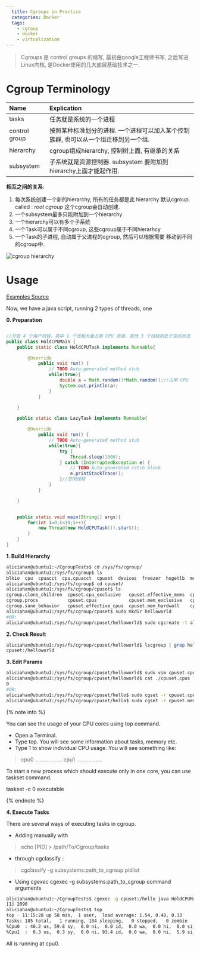 ```yaml
---
  title: Cgroups in Practice
  categories: Docker
  tags: 
    - cgroup
    - docker
    - virtualization
---
```



<blockquote class="blockquote-center">Cgroups 是 control groups 的缩写, 最初由google工程师书写, 之后写进Linux内核, 是Docker使用的几大底层基础技术之一. </blockquote> 

# Cgroup Terminology

| Name | Explication | 
|:----------------|:----------------|
|tasks | 任务就是系统的一个进程 |
| control group | 按照某种标准划分的进程. 一个进程可以加入某个控制族群, 也可以从一个组迁移到另一个组.|
| hierarchy | cgroup组成hierarchy, 控制树上面, 有继承的关系 |
| subsystem | 子系统就是资源控制器. subsystem 要附加到hierarchy上面才能起作用. |

**相互之间的关系**: 

1. 每次系统创建一个新的hierarchy, 所有的任务都是此 hierarchy 默认cgroup. called : *root cgroup* 这个cgroup会自动创建. 
2. 一个subsystem最多只能附加到一个hierarchy
3. 一个hierarchy可以有多个子系统
4. 一个Task可以属于不同cgroup, 这些cgroup属于不同hierarhcy
5. 一个Task的子进程, 自动属于父进程的cgroup, 然后可以根据需要 移动到不同的cgroup中. 

![cgroup hierarchy](/uploads/0008cgroup1.png)




# Usage

<a href="https://www.ibm.com/developerworks/cn/linux/1506_cgroup/index.html">Examples Source</a>

Now, we have a java script, running 2 types of threads, one 

**0. Preparation**

~~~java

//开启 4 个用户线程，其中 1 个线程大量占用 CPU 资源，其他 3 个线程则处于空闲状态
public class HoldCPUMain {
    public static class HoldCPUTask implements Runnable{

        @Override
            public void run() {
                // TODO Auto-generated method stub
                while(true){
                    double a = Math.random()*Math.random();//占用 CPU
                    System.out.println(a);
                }
            }

    }

    public static class LazyTask implements Runnable{

        @Override
            public void run() {
                // TODO Auto-generated method stub
                while(true){
                    try {
                        Thread.sleep(1000);
                    } catch (InterruptedException e) {
                        // TODO Auto-generated catch block
                        e.printStackTrace();
                    }//空闲线程
                }
            }

    }


    public static void main(String[] args){
        for(int i=0;i<10;i++){
            new Thread(new HoldCPUTask()).start();
        }
    }
}

~~~

**1. Build Hierarchy**

~~~bash
aliciahan@ubuntu1:~/CgroupTests$ cd /sys/fs/cgroup/
aliciahan@ubuntu1:/sys/fs/cgroup$ ls
blkio  cpu  cpuacct  cpu,cpuacct  cpuset  devices  freezer  hugetlb  memory  net_cls  net_cls,net_prio  net_prio  perf_event  pids  systemd
aliciahan@ubuntu1:/sys/fs/cgroup$ cd cpuset/
aliciahan@ubuntu1:/sys/fs/cgroup/cpuset$ ls
cgroup.clone_children  cpuset.cpu_exclusive   cpuset.effective_mems  cpuset.memory_migrate           cpuset.memory_spread_page  cpuset.sched_load_balance        release_agent
cgroup.procs           cpuset.cpus            cpuset.mem_exclusive   cpuset.memory_pressure          cpuset.memory_spread_slab  cpuset.sched_relax_domain_level  tasks
cgroup.sane_behavior   cpuset.effective_cpus  cpuset.mem_hardwall    cpuset.memory_pressure_enabled  cpuset.mems                notify_on_release
aliciahan@ubuntu1:/sys/fs/cgroup/cpuset$ sudo mkdir helloworld
#OR:
aliciahan@ubuntu1:/sys/fs/cgroup/cpuset/helloworld$ sudo cgcreate -t aliciahan:aliciahan -a aliciahan:aliciahan -g cpuset:/hello
~~~

**2. Check Result**

~~~bash
aliciahan@ubuntu1:/sys/fs/cgroup/cpuset/helloworld$ lscgroup | grep helloworld
cpuset:/helloworld
~~~

**3. Edit Params**

~~~bash 
aliciahan@ubuntu1:/sys/fs/cgroup/cpuset/helloworld$ sudo vim cpuset.cpus
aliciahan@ubuntu1:/sys/fs/cgroup/cpuset/helloworld$ cat ./cpuset.cpus
0
#OR: 
aliciahan@ubuntu1:/sys/fs/cgroup/cpuset/hello$ sudo cgset -r cpuset.cpus=0 hello
aliciahan@ubuntu1:/sys/fs/cgroup/cpuset/hello$ sudo cgset -r cpuset.mems=0 hello
~~~


{% note info %} 

You can see the usage of your CPU cores using top command.

- Open a Terminal.
- Type top. You will see some information about tasks, memory etc.
- Type 1 to show individual CPU usage. You will see something like:

> cpu0 ..................
> cpu1 .................

To start a new process which should execute only in one core, you can use taskset command.

taskset -c 0 executable

{% endnote %} 


**4. Execute Tasks**

There are several ways of executing tasks in cgroup. 

- Adding manually with 
> echo [PID] > /path/To/Cgroup/tasks 
- through cgclassify : 
> cgclassify -g subsystems:path_to_cgroup pidlist
- Using *cgexec* cgexec -g subsystems:path_to_cgroup command arguments


~~~bash
aliciahan@ubuntu1:~/CgroupTests$ cgexec -g cpuset:/hello java HoldCPUMain > log.txt &
[1] 2090
aliciahan@ubuntu1:~/CgroupTests$ top
top - 11:15:28 up 58 min,  1 user,  load average: 1.54, 0.40, 0.13
Tasks: 185 total,   1 running, 184 sleeping,   0 stopped,   0 zombie
%Cpu0  : 40.2 us, 59.8 sy,  0.0 ni,  0.0 id,  0.0 wa,  0.0 hi,  0.0 si,  0.0 st
%Cpu1  :  0.3 us,  0.3 sy,  0.0 ni, 93.4 id,  0.0 wa,  0.0 hi,  5.9 si,  0.0 st
~~~

All is running at cpu0. 

















